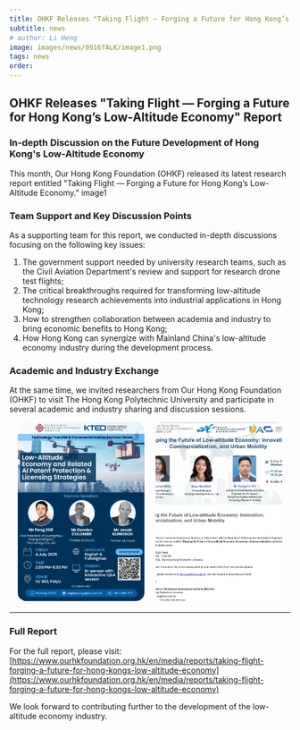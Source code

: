 ```yaml
---
title: OHKF Releases "Taking Flight — Forging a Future for Hong Kong’s Low-Altitude Economy" Report
subtitle: news
# author: Li Heng
image: images/news/0916TALK/image1.png
tags: news
order:
---
```


## OHKF Releases "Taking Flight — Forging a Future for Hong Kong’s Low-Altitude Economy" Report

### In-depth Discussion on the Future Development of Hong Kong's Low-Altitude Economy

This month, Our Hong Kong Foundation (OHKF) released its latest research report entitled "Taking Flight — Forging a Future for Hong Kong’s Low-Altitude Economy."
image1

### Team Support and Key Discussion Points

As a supporting team for this report, we conducted in-depth discussions focusing on the following key issues:

1. The government support needed by university research teams, such as the Civil Aviation Department's review and support for research drone test flights;
2. The critical breakthroughs required for transforming low-altitude technology research achievements into industrial applications in Hong Kong;
3. How to strengthen collaboration between academia and industry to bring economic benefits to Hong Kong;
4. How Hong Kong can synergize with Mainland China's low-altitude economy industry during the development process.

### Academic and Industry Exchange

At the same time, we invited researchers from Our Hong Kong Foundation (OHKF) to visit The Hong Kong Polytechnic University and participate in several academic and industry sharing and discussion sessions.
<div style="text-align: center; margin-bottom: 20px; display: flex; justify-content: center; gap: 20px;">
  <img src="https://github.com/PolyU-TASLAB/polyu-taslab.github.io/raw/main/images/news/0916TALK/image2.png" alt="Low-Altitude Patent Seminar" 
       style="width: 45%; height: auto; object-fit: cover; border-radius: 15px;">
  <img src="https://github.com/PolyU-TASLAB/polyu-taslab.github.io/raw/main/images/news/0916TALK/image3.jpg" alt="Mr.Zhu Xiaojun" 
      style="width: 45%; height: auto; object-fit: cover; border-radius: 15px;">
</div>


---

### Full Report

For the full report, please visit: [https://www.ourhkfoundation.org.hk/en/media/reports/taking-flight-forging-a-future-for-hong-kongs-low-altitude-economy](https://www.ourhkfoundation.org.hk/en/media/reports/taking-flight-forging-a-future-for-hong-kongs-low-altitude-economy)

We look forward to contributing further to the development of the low-altitude economy industry.
